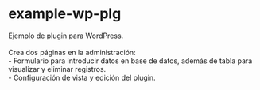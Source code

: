 # example-wp-plg
Ejemplo de plugin para WordPress. <br><br>
    Crea dos páginas en la administración: <br>
        - Formulario para introducir datos en base de datos, además de tabla para visualizar y eliminar registros.<br>
        - Configuración de vista y edición del plugin.<br>
